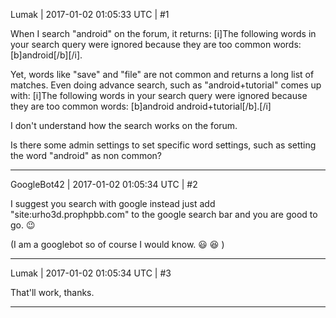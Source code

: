 Lumak | 2017-01-02 01:05:33 UTC | #1

When I search "android" on the forum, it returns:
[i]The following words in your search query were ignored because they are too common words: [b]android[/b][/i].

Yet, words like "save" and "file" are not common and returns a long list of matches.  Even doing advance search, such as "android+tutorial" comes up with:
[i]The following words in your search query were ignored because they are too common words: [b]android android+tutorial[/b].[/i]

I don't understand how the search works on the forum.

Is there some admin settings to set specific word settings, such as setting the word "android" as non common?

-------------------------

GoogleBot42 | 2017-01-02 01:05:34 UTC | #2

I suggest you search with google instead just add "site:urho3d.prophpbb.com" to the google search bar and you are good to go. :wink:

(I am a googlebot so of course I would know. :smiley:  :laughing: )

-------------------------

Lumak | 2017-01-02 01:05:34 UTC | #3

That'll work, thanks.

-------------------------

